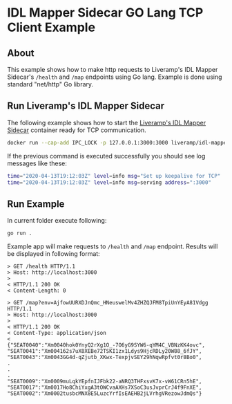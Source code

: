 # IDL Mapper Sidecar GO Lang TCP Client Example


## About

This example shows how to make http requests to Liveramp's IDL Mapper Sidecar's `/health` and `/map` endpoints using Go lang. Example is done using standard "net/http" Go library.

## Run Liveramp's IDL Mapper Sidecar

The following example shows how to start the [Liveramp's IDL Mapper Sidecar](https://sidecar.readme.io) container ready for TCP communication.

```bash
docker run --cap-add IPC_LOCK -p 127.0.0.1:3000:3000 liveramp/idl-mapper:latest-dev -listen tcp://:3000 -certificate " " [other args]
```

If the previous command is executed successfully you should see log messages like these:

```bash
time="2020-04-13T19:12:03Z" level=info msg="Set up keepalive for TCP"
time="2020-04-13T19:12:03Z" level=info msg=serving address=":3000"
```

## Run Example

In current folder execute following:

```bash
go run .
```

Example app will make requests to `/health` and `/map` endpoint. Results will be displayed in following format:

```
> GET /health HTTP/1.1
> Host: http://localhost:3000
>
< HTTP/1.1 200 OK
< Content-Length: 0

> GET /map?env=AjfowUURXDJnQmc_HNeuswelMv4ZHZQJFM8TpiUnYEyA81Vdgg HTTP/1.1
> Host: http://localhost:3000
>
< HTTP/1.1 200 OK
< Content-Type: application/json
<
{"SEAT0040":"Xm0040hok0YnyQ2rXg1O_-7O6yG9SYW6-qYM4C_VBNzKK4ovc",
"SEAT0041":"Xm004162s7uX8XEBe72TSKI1zx1Ldys9HjcRDLy20W88_6fJY",
"SEAT0043":"Xm0043GG4d-qZjutb_XKwx-TexpjvSEY29hNqwRpfvt0r8Bo0",
.
.
.
"SEAT0009":"Xm0009muLqkYEpfnIJFbk22-aNRQ3THFxsvK7x-vW61CRn5hE",
"SEAT0017":"Xm0017Ho8ChiYxgA3tOWCvaAXHs7XSoC3usJvprCrJ4f9FnXE",
"SEAT0002":"Xm0002tusbcMNX8E5LuzcYrfIsEAEHB2jLVrhgVRezowJdmQs"}
```